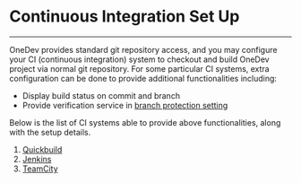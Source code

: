 # Continuous Integration Set Up
--------------------

OneDev provides standard git repository access, and you may configure your CI (continuous integration) system to checkout and build OneDev project via normal git repository. For some particular CI systems, extra configuration can be done to provide additional functionalities including:
* Display build status on commit and branch
* Provide verification service in [branch protection setting](branch-and-tag-protection.md)

Below is the list of CI systems able to provide above functionalities, along with the setup details.

1. [Quickbuild](quickbuild.md)
2. [Jenkins](jenkins.md)
3. [TeamCity](teamcity.md)
